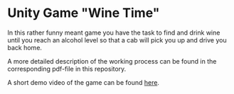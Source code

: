 # Unity Game "Wine Time"

In this rather funny meant game you have the task to find and drink wine until you reach an alcohol level so that a cab will pick you up and drive you back home.

A more detailed description of the working process can be found in the corresponding pdf-file in this repository.

A short demo video of the game can be found [here](https://www.youtube.com/watch?v=EbBny-5l-pA&ab_channel=Manicx).
